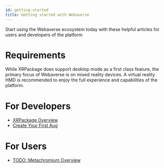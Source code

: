 ```yaml
---
id: getting-started
title: Getting started with Webaverse
---
```


Start using the Webaverse ecosystem today with these helpful articles for users and developers of the platform

# Requirements

While XRPackage does support desktop mode as a first class feature, the primary focus of Webaverse is on mixed reality devices.
A virtual reality HMD is recommended to enjoy the full experience and capabilities of the platform.

# For Developers

* [XRPackage Overview](xrpackage-overview.md)
* [Create Your First Aug](creating-an-aug.md)

# For Users

* [TODO: Metachromium Overview](metachromium-overview.md)
